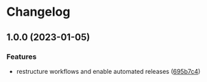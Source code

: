 # Changelog

## 1.0.0 (2023-01-05)


### Features

* restructure workflows and enable automated releases ([695b7c4](https://github.com/rolehippie/journalbeat/commit/695b7c4a91c2e036e6d0b027527ca9ab01f27733))
